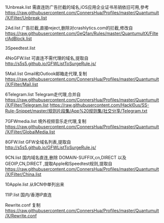 1Unbreak.list 
需直连防广告拦截的域名,iOS应用企业证书吊销依旧可用,參考
https://raw.githubusercontent.com/ConnersHua/Profiles/master/Quantumult/X/Filter/Unbreak.list

2Ad.list 
广告拦截,直接reject,删除对crashlytics.com的拦截,修改自 
https://raw.githubusercontent.com/GeQ1an/Rules/master/QuantumultX/Filter/AdBlock.list

3Speedtest.list

4NoGFW.list 
可直连不需代理的域名,提取自 
http://s5s5.github.io/GFWListToSurgeRule.js/

5Mail.list 
Gmail和Outlook邮箱走代理,复制 
https://raw.githubusercontent.com/ConnersHua/Profiles/master/Quantumult/X/Filter/Mail.list

6Telegram.list 
Telegram走代理,合并自
https://raw.githubusercontent.com/ConnersHua/Profiles/master/Quantumult/X/Filter/Telegram.list
https://raw.githubusercontent.com/Hackl0us/SS-Rule-Snippet/master/规则片段集/App%20规则集/社交分享/Telegram.txt

7GFWmedia.list 
境外视频音乐走代理,复制 
https://raw.githubusercontent.com/ConnersHua/Profiles/master/Quantumult/X/Filter/GlobalMedia.list

8GFW.list 
GFW全域名列表,提取自 
http://s5s5.github.io/GFWListToSurgeRule.js/

9CN.list 
国内域名直连,删除 DOMAIN-SUFFIX,cn,DIRECT 以及 GEOIP,CN,DIRECT ,提取Apple和Speedtest规则,提取自 
https://raw.githubusercontent.com/ConnersHua/Profiles/master/Quantumult/X/Filter/China.list

10Apple.list
从9CN中单列出来

11IP.list 国内/香港IP直连

Rewrite.conf
复制
https://raw.githubusercontent.com/ConnersHua/Profiles/master/Quantumult/X/Rewrite.conf
